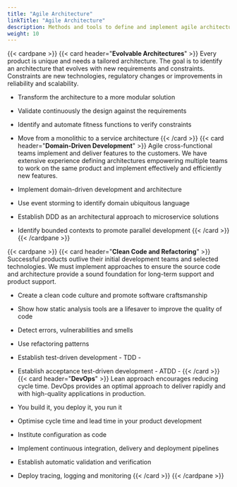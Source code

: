 ```yaml
---
title: "Agile Architecture"
linkTitle: "Agile Architecture"
description: Methods and tools to define and implement agile architecture in software-based products
weight: 10
---
```

{{< cardpane >}}
{{< card header="**Evolvable Architectures**" >}}
Every product is unique and needs a tailored architecture.
The goal is to identify an architecture that evolves with new requirements and constraints.
Constraints are new technologies, regulatory changes or improvements in reliability and scalability.

* Transform the architecture to a more modular solution
* Validate continuously the design against the requirements
* Identify and automate fitness functions to verify constraints
* Move from a monolithic to a service architecture
{{< /card >}}
{{< card header="**Domain-Driven Development**" >}}
Agile cross-functional teams implement and deliver features to the customers.
We have extensive experience defining architectures empowering multiple teams to work on the same product and implement effectively and efficiently new features.

* Implement domain-driven development and architecture
* Use event storming to identify domain ubiquitous language
* Establish DDD as an architectural approach to microservice solutions
* Identify bounded contexts to promote parallel development
{{< /card >}}
{{< /cardpane >}}

{{< cardpane >}}
{{< card header="**Clean Code and Refactoring**" >}}
Successful products outlive their initial development teams and selected technologies.
We must implement approaches to ensure the source code and architecture provide a sound foundation for long-term support and product support.

* Create a clean code culture and promote software craftsmanship
* Show how static analysis tools are a lifesaver to improve the quality of code
* Detect errors, vulnerabilities and smells
* Use refactoring patterns
* Establish test-driven development - TDD -
* Establish acceptance test-driven development -  ATDD -
{{< /card >}}
{{< card header="**DevOps**" >}}
Lean approach encourages reducing cycle time.
DevOps provides an optimal approach to deliver rapidly and with high-quality applications in production.

* You build it, you deploy it, you run it
* Optimise cycle time and lead time in your product development
* Institute configuration as code
* Implement continuous integration, delivery and deployment pipelines
* Establish automatic validation and verification
* Deploy tracing, logging and monitoring
{{< /card >}}
{{< /cardpane >}}
